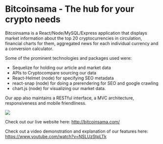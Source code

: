 # Bitcoinsama - The hub for your crypto needs

Bitcoinsama is a React/Node/MySQL/Express application that displays market information about the top 20 cryptocurrencies in circulation, financial charts for them, aggregated news for each individual currency and a conversion calculator. 

Some of the prominent technologies and packages used were:
* Sequelize for holding our article and market data
* APIs to Cryptocompare sourcing our data
* React-Helmet (node) for specifying SEO metadata
* react-snap (node) for doing a prerendering for SEO and google crawling
* chart.js (node) for visualizing our market data. 

Our app also maintains a RESTful interface, a MVC architecture, responsiveness and mobile friendliness. 

<img src=/bitcoinsama.gif></img>

Check out our live website here: http://bitcoinsama.com/

Check out a video demonstration and explanation of our features here: https://www.youtube.com/watch?v=NSLUzStpLTk
